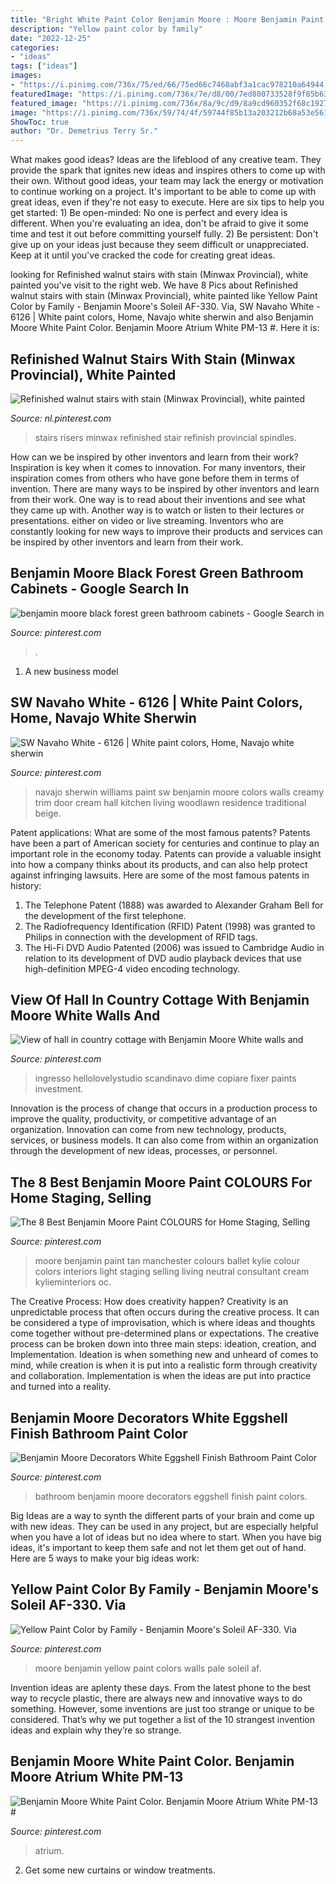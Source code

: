 ```yaml
---
title: "Bright White Paint Color Benjamin Moore : Moore Benjamin Paint Tan Manchester Colours Ballet Kylie Colour Colors Interiors Light Staging Selling Living Neutral Consultant Cream Kylieminteriors Oc"
description: "Yellow paint color by family"
date: "2022-12-25"
categories:
- "ideas"
tags: ["ideas"]
images:
- "https://i.pinimg.com/736x/75/ed/66/75ed66c7468abf3a1cac978210a64944.jpg"
featuredImage: "https://i.pinimg.com/736x/7e/d8/00/7ed800733528f9f85b6396ca80999c85.jpg"
featured_image: "https://i.pinimg.com/736x/8a/9c/d9/8a9cd960352f68c1927f6f5351e1ea71--wooden-flooring-flooring-ideas.jpg"
image: "https://i.pinimg.com/736x/59/74/4f/59744f85b13a203212b68a53e5619f54.jpg"
ShowToc: true
author: "Dr. Demetrius Terry Sr."
---
```



What makes good ideas?
Ideas are the lifeblood of any creative team. They provide the spark that ignites new ideas and inspires others to come up with their own. Without good ideas, your team may lack the energy or motivation to continue working on a project. It's important to be able to come up with great ideas, even if they're not easy to execute. Here are six tips to help you get started: 1) Be open-minded: No one is perfect and every idea is different. When you're evaluating an idea, don't be afraid to give it some time and test it out before committing yourself fully. 2) Be persistent: Don't give up on your ideas just because they seem difficult or unappreciated. Keep at it until you've cracked the code for creating great ideas.

	

		
looking for Refinished walnut stairs with stain (Minwax Provincial), white painted you've visit to the right web. We have 8 Pics about Refinished walnut stairs with stain (Minwax Provincial), white painted like Yellow Paint Color by Family - Benjamin Moore&#039;s Soleil AF-330. Via, SW Navaho White - 6126 | White paint colors, Home, Navajo white sherwin and also Benjamin Moore White Paint Color. Benjamin Moore Atrium White PM-13 #. Here it is:
		
    
## Refinished Walnut Stairs With Stain (Minwax Provincial), White Painted

<img loading=lazy src="https://i.pinimg.com/736x/59/74/4f/59744f85b13a203212b68a53e5619f54.jpg" onerror="this.onerror=null;this.src='https://tse2.mm.bing.net/th?id=OIP.9d7vyUGvT6W9XZApdcIO6gHaJ4&amp;pid=15.1';" alt="Refinished walnut stairs with stain (Minwax Provincial), white painted">

_Source: nl.pinterest.com_

>stairs risers minwax refinished stair refinish provincial spindles. 

	

How can we be inspired by other inventors and learn from their work?
Inspiration is key when it comes to innovation. For many inventors, their inspiration comes from others who have gone before them in terms of invention. There are many ways to be inspired by other inventors and learn from their work. One way is to read about their inventions and see what they came up with. Another way is to watch or listen to their lectures or presentations. either on video or live streaming. Inventors who are constantly looking for new ways to improve their products and services can be inspired by other inventors and learn from their work.

    
## Benjamin Moore Black Forest Green Bathroom Cabinets - Google Search In

<img loading=lazy src="https://i.pinimg.com/736x/75/ed/66/75ed66c7468abf3a1cac978210a64944.jpg" onerror="this.onerror=null;this.src='https://tse1.mm.bing.net/th?id=OIP.-po4YXyoexcxkaBybE4YpwHaLH&amp;pid=15.1';" alt="benjamin moore black forest green bathroom cabinets - Google Search in">

_Source: pinterest.com_

>. 

	

1. A new business model 

    
## SW Navaho White - 6126 | White Paint Colors, Home, Navajo White Sherwin

<img loading=lazy src="https://i.pinimg.com/736x/94/92/ee/9492eed1e2015106a3b782621927853c--door-casing-door-trims.jpg" onerror="this.onerror=null;this.src='https://tse1.mm.bing.net/th?id=OIP.-e7j5hgmkQ3sFWt8qpK8OwHaJ4&amp;pid=15.1';" alt="SW Navaho White - 6126 | White paint colors, Home, Navajo white sherwin">

_Source: pinterest.com_

>navajo sherwin williams paint sw benjamin moore colors walls creamy trim door cream hall kitchen living woodlawn residence traditional beige. 

	

Patent applications: What are some of the most famous patents?
Patents have been a part of American society for centuries and continue to play an important role in the economy today. Patents can provide a valuable insight into how a company thinks about its products, and can also help protect against infringing lawsuits. Here are some of the most famous patents in history: 
1. The Telephone Patent (1888) was awarded to Alexander Graham Bell for the development of the first telephone. 
2. The Radiofrequency Identification (RFID) Patent (1998) was granted to Philips in connection with the development of RFID tags. 
3. The Hi-Fi DVD Audio Patented (2006) was issued to Cambridge Audio in relation to its development of DVD audio playback devices that use high-definition MPEG-4 video encoding technology. 

    
## View Of Hall In Country Cottage With Benjamin Moore White Walls And

<img loading=lazy src="https://i.pinimg.com/736x/7e/d8/00/7ed800733528f9f85b6396ca80999c85.jpg" onerror="this.onerror=null;this.src='https://tse2.mm.bing.net/th?id=OIP.GeDXKnVDrVeMUdI8F4gdmwHaJ3&amp;pid=15.1';" alt="View of hall in country cottage with Benjamin Moore White walls and">

_Source: pinterest.com_

>ingresso hellolovelystudio scandinavo dime copiare fixer paints investment. 

	

Innovation is the process of change that occurs in a production process to improve the quality, productivity, or competitive advantage of an organization. Innovation can come from new technology, products, services, or business models. It can also come from within an organization through the development of new ideas, processes, or personnel.

    
## The 8 Best Benjamin Moore Paint COLOURS For Home Staging, Selling

<img loading=lazy src="https://i.pinimg.com/736x/d7/73/e3/d773e3a485dc1d479f88c7196e196f02--paint-colors-for-home-best-paint-colors.jpg" onerror="this.onerror=null;this.src='https://tse3.mm.bing.net/th?id=OIP.n5Zsflijfu2F2MDmzlC2awHaKj&amp;pid=15.1';" alt="The 8 Best Benjamin Moore Paint COLOURS for Home Staging, Selling">

_Source: pinterest.com_

>moore benjamin paint tan manchester colours ballet kylie colour colors interiors light staging selling living neutral consultant cream kylieminteriors oc. 

	

The Creative Process: How does creativity happen?
Creativity is an unpredictable process that often occurs during the creative process. It can be considered a type of improvisation, which is where ideas and thoughts come together without pre-determined plans or expectations. The creative process can be broken down into three main steps: ideation, creation, and Implementation. Ideation is when something new and unheard of comes to mind, while creation is when it is put into a realistic form through creativity and collaboration. Implementation is when the ideas are put into practice and turned into a reality.

    
## Benjamin Moore Decorators White Eggshell Finish Bathroom Paint Color

<img loading=lazy src="https://i.pinimg.com/736x/af/cc/c2/afccc2ab9172460dd9d25436056fade9.jpg" onerror="this.onerror=null;this.src='https://tse3.mm.bing.net/th?id=OIP.Gn6IF38X_Pz9H0wvbVIH7AHaLH&amp;pid=15.1';" alt="Benjamin Moore Decorators White Eggshell Finish Bathroom Paint Color">

_Source: pinterest.com_

>bathroom benjamin moore decorators eggshell finish paint colors. 

	

Big Ideas are a way to synth the different parts of your brain and come up with new ideas. They can be used in any project, but are especially helpful when you have a lot of ideas but no idea where to start. When you have big ideas, it's important to keep them safe and not let them get out of hand. Here are 5 ways to make your big ideas work: 

    
## Yellow Paint Color By Family - Benjamin Moore&#039;s Soleil AF-330. Via

<img loading=lazy src="https://i.pinimg.com/736x/4f/9b/6d/4f9b6d6fa361cca530a64c431031ae85.jpg" onerror="this.onerror=null;this.src='https://tse4.mm.bing.net/th?id=OIP.ZWtZfK2ExJ3xYnlRnZFvegHaHR&amp;pid=15.1';" alt="Yellow Paint Color by Family - Benjamin Moore&#039;s Soleil AF-330. Via">

_Source: pinterest.com_

>moore benjamin yellow paint colors walls pale soleil af. 

	

Invention ideas are aplenty these days. From the latest phone to the best way to recycle plastic, there are always new and innovative ways to do something. However, some inventions are just too strange or unique to be considered. That’s why we put together a list of the 10 strangest invention ideas and explain why they’re so strange.

    
## Benjamin Moore White Paint Color. Benjamin Moore Atrium White PM-13 #

<img loading=lazy src="https://i.pinimg.com/736x/8a/9c/d9/8a9cd960352f68c1927f6f5351e1ea71--wooden-flooring-flooring-ideas.jpg" onerror="this.onerror=null;this.src='https://tse1.mm.bing.net/th?id=OIP.knXhovyF8F0LNvUe65iDvwHaLM&amp;pid=15.1';" alt="Benjamin Moore White Paint Color. Benjamin Moore Atrium White PM-13 #">

_Source: pinterest.com_

>atrium. 

	

2. Get some new curtains or window treatments.

